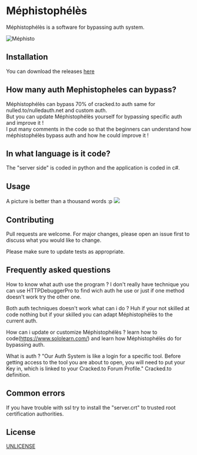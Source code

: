 # Méphistophélès

Méphistophélès is a software for bypassing auth system.

![Méphisto](https://image.noelshack.com/fichiers/2020/26/5/1593174767-mephi.png)

## Installation

You can download the releases [here](https://github.com/call-042PE/Mephistopheles/releases/)

## How many auth Mephistopheles can bypass?
Méphistophélès can bypass 70% of cracked.to auth same for nulled.to/nulledauth.net and custom auth.  
But you can update Méphistophélès yourself for bypassing specific auth and improve it !  
I put many comments in the code so that the beginners can understand how méphistophélès bypass auth and how he could improve it !

## In what language is it code?
The "server side" is coded in python and the application is coded in c#.

## Usage

A picture is better than a thousand words :p [![](https://i.ytimg.com/vi/WAj08qj3kKw/hqdefault.jpg?sqp=-oaymwEZCPYBEIoBSFXyq4qpAwsIARUAAIhCGAFwAQ==&rs=AOn4CLA_Tj0c09kcipOAOeXNzQBxRRaGxA)](https://www.youtube.com/watch?v=WAj08qj3kKw)

## Contributing
Pull requests are welcome. For major changes, please open an issue first to discuss what you would like to change.

Please make sure to update tests as appropriate.

## Frequently asked questions
How to know what auth use the program ? I don't really have technique you can use HTTPDebuggerPro to find wich auth he use or just if one method doesn't work try the other one. 

Both auth techniques doesn't work what can i do ? Huh if your not skilled at code nothing but if your skilled you can adapt Méphistophélès to the current auth.  

How can i update or customize Méphistophélès ? learn how to code(https://www.sololearn.com/) and learn how Méphistophélès do for bypassing auth.  

What is auth ? "Our Auth System is like a login for a specific tool. Before getting access to the tool you are about to open, you will need to put your Key in, which is linked to your Cracked.to Forum Profile." Cracked.to definition.

## Common errors
If you have trouble with ssl try to install the "server.crt" to trusted root certification authorities.

## License
[UNLICENSE](https://choosealicense.com/licenses/unlicense/)
